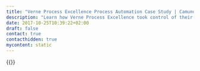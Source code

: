 ```yaml
---
title: "Verne Process Excellence Process Automation Case Study | Camunda BPM"
description: "Learn how Verne Process Excellence took control of their business process automation and improved efficiency in their organization with Camunda. Camunda is the leader for workflow automation based on Java and BPMN 2.0. "
date: 2017-10-25T10:39:22+02:00
draft: false
contact: true
contacthidden: true
mycontent: static
---
```

{{<case-study-single
company="Verne Process Excellence "
companydescription="<p>The Verne platform processes an average of 120,000 quotes, requests and changes per day from 28 different countries.</p><p>The Finance Factory, as in a factory, processes automated routine work as much as possible; Automatic acceptance or rejection of insurance applications and mutations, automated assessment of origination, extension of insurance, monitoring of credits, handling of claims and automated debt management.</p><p>Of course, through workflows, we also provide good support for employees in dealing with exceptions.</p><p>For Verne, job satisfaction is at the forefront, without worrying about your IT. By continuously innovating and responding to trends in the market, we ensure that Verne is always ahead. Trends we currently see in the market include:</p><ul><li>The importance of social media and mobile in customer interactions and experience</li><li>Product innovations in which behavior is premium-determining</li><li>'Life events' that lead to the need for new advice ('active prolongation')</li><li>New models of funding including crowdfunding</li><li>New models of insurance including friendsurance</li></ul><p>By responding to these trends, IT at Verne is not an obstacle to providing a unique customer experience, within a positive business case.</p>"
customerquote=""
teaser="Automating processes to meet 120,000 daily insurance-related quotes, requests and changes "
usecase=""
videolink=""
logo="//images.ctfassets.net/vpidbgnakfvf/4yh6g3Qghi08MoaCK48K2E/fa594d95f159400a2589f00da1780aca/verne.svg"
pdf=""
thumbnail="">}}